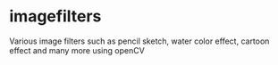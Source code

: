 # imagefilters
Various image filters such as pencil sketch, water color effect, cartoon effect and many more using openCV  
